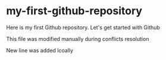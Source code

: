 # my-first-github-repository
Here is my first Github repository. Let's get started with Github

This file was modified manually during conflicts resolution

New line was added lcoally